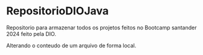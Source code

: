 # RepositorioDIOJava
Repositorio para armazenar todos os projetos feitos no Bootcamp santander 2024 feito pela DIO.

Alterando o conteudo de um arquivo de forma local.
